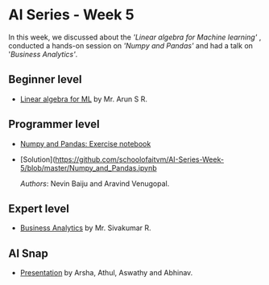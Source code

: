 # AI Series - Week 5

In this week, we discussed about the *'Linear algebra for Machine learning'* , conducted a hands-on session on *'Numpy and Pandas'* and had a talk on '*Business Analytics'*.



## Beginner level

- [Linear algebra for ML](https://github.com/schoolofaitvm/AI-Series-Week-5/blob/master/presentations/Linear%20Algebra%20for%20ML.pptx) by Mr. Arun S R.



## Programmer level

- [Numpy and Pandas: Exercise notebook](https://github.com/schoolofaitvm/AI-Series-Week-5/blob/master/Numpy_and_Pandas%20-%20students.ipynb)

- [Solution](https://github.com/schoolofaitvm/AI-Series-Week-5/blob/master/Numpy_and_Pandas.ipynb 

  *Authors*: Nevin Baiju and Aravind Venugopal.



## Expert level

- [Business Analytics]( https://github.com/schoolofaitvm/AI-Series-Week-5/blob/master/presentations/Financial%20Analytics.pptx ) by Mr. Sivakumar R.



## AI Snap

- [Presentation](https://github.com/schoolofaitvm/AI-Series-Week-5/blob/master/presentations/snap1.pptx) by Arsha, Athul, Aswathy and Abhinav.



